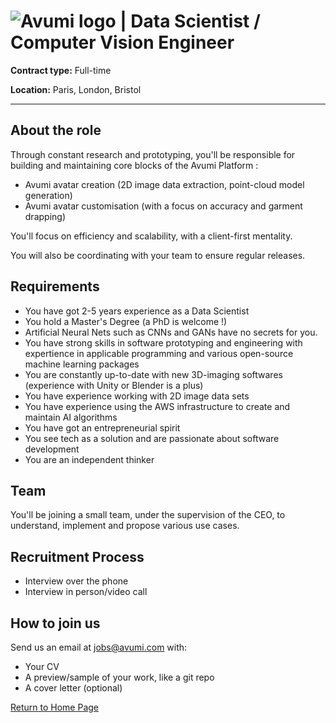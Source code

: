 # ![Avumi logo](https://www.avumi.com/img/avumi-logo.png) | Data Scientist / Computer Vision Engineer

**Contract type:** Full-time

**Location:** Paris, London, Bristol

***

## About the role

Through constant research and prototyping, you'll be responsible for building and maintaining core blocks of the Avumi Platform :

- Avumi avatar creation (2D image data extraction, point-cloud model generation)
- Avumi avatar customisation (with a focus on accuracy and garment drapping)

You'll focus on efficiency and scalability, with a client-first mentality.

You will also be coordinating with your team to ensure regular releases.

## Requirements

* You have got 2-5 years experience as a Data Scientist
* You hold a Master's Degree (a PhD is welcome !)
* Artificial Neural Nets such as CNNs and GANs have no secrets for you.
* You have strong skills in software prototyping and engineering with expertience in applicable programming and various open-source machine learning packages
* You are constantly up-to-date with new 3D-imaging softwares (experience with Unity or Blender is a plus)
* You have experience working with 2D image data sets
* You have experience using the AWS infrastructure to create and maintain AI algorithms
* You have got an entrepreneurial spirit
* You see tech as a solution and are passionate about software development
* You are an independent thinker

## Team

You'll be joining a small team, under the supervision of the CEO, to understand, implement and propose various use cases. 

## Recruitment Process

* Interview over the phone
* Interview in person/video call

## How to join us

Send us an email at jobs@avumi.com with:

* Your CV
* A preview/sample of your work, like a git repo
* A cover letter (optional)


[Return to Home Page](./README.md)
